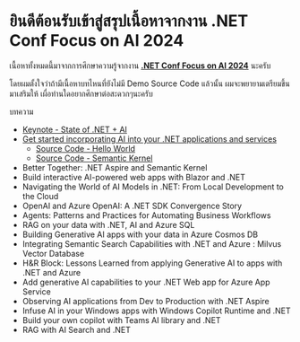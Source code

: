 # ยินดีต้อนรับเข้าสู่สรุปเนื้อหาจากงาน .NET Conf Focus on AI 2024
เนื้อหาทั้งหมดนี้มาจากการศึกษาความรู้จากงาน [**.NET Conf Focus on AI 2024**](https://www.youtube.com/playlist?list=PLdo4fOcmZ0oX7Yg1cixIj6hXjz9C5MHJR) นะครับ

โดยผมตั้งใจว่าถ้ามีเนื้อหาบทไหนที่ยังไม่มี Demo Source Code แล้วนั้น
ผมจะพยายามเตรียมขึ้นมาเสริมให้ เผื่อท่านใดอยากศึกษาต่อสะดวกๆนะครับ

บทความ
- [Keynote - State of .NET + AI](https://medium.com/t-t-software-solution/net-conf-2024-keynote-state-of-net-ai-6323a3d2d481)
- [Get started incorporating AI into your .NET applications and services](https://medium.com/t-t-software-solution/%E0%B8%AA%E0%B8%A3%E0%B8%B8%E0%B8%9B%E0%B9%80%E0%B8%99%E0%B8%B7%E0%B9%89%E0%B8%AD%E0%B8%AB%E0%B8%B2%E0%B8%88%E0%B8%B2%E0%B8%81%E0%B8%87%E0%B8%B2%E0%B8%99-net-e1621671bacb)
  - [Source Code - Hello World](./src/1.get.started.ai.dotnet/)
  - [Source Code - Semantic Kernel](./src/1.get.started.ai.dotnet.advance/)
- Better Together: .NET Aspire and Semantic Kernel
- Build interactive AI-powered web apps with Blazor and .NET
- Navigating the World of AI Models in .NET: From Local Development to the Cloud
- OpenAI and Azure OpenAI: A .NET SDK Convergence Story
- Agents: Patterns and Practices for Automating Business Workflows
- RAG on your data with .NET, AI and Azure SQL
- Building Generative AI apps with your data in Azure Cosmos DB
- Integrating Semantic Search Capabilities with .NET and Azure : Milvus Vector Database
- H&R Block: Lessons Learned from applying Generative AI to apps with .NET and Azure
- Add generative AI capabilities to your .NET Web app for Azure App Service
- Observing AI applications from Dev to Production with .NET Aspire
- Infuse AI in your Windows apps with Windows Copilot Runtime and .NET
- Build your own copilot with Teams AI library and .NET
- RAG with AI Search and .NET